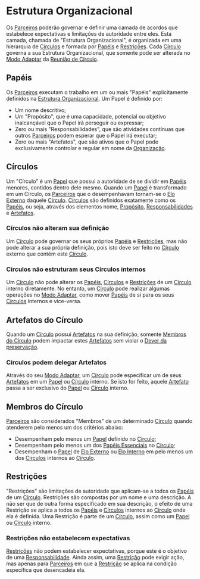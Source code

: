 # Estrutura Organizacional

Os [Parceiros](organizacao.md#parceiros) poderão governar e definir uma camada de acordos que estabelece expectativas e limitações de autoridade entre eles. Esta camada, chamada de "Estrutura Organizacional", é organizada em uma hierarquia de [Círculos](estrutura-organizacional.md#circulos) e formada por [Papéis](estrutura-organizacional.md#papeis) e [Restrições](estrutura-organizacional.md#restricoes). Cada [Círculo](estrutura-organizacional.md#circulos) governa a sua Estrutura Organizacional, que somente pode ser alterada no [Modo Adaptar](https://github.com/targetteal/organic-organization/tree/69d2c84c987a1c8dba8ef1b3366c7c5863bf062f/meta-acordos/reunioes-de-circulo-md/README.md#modo-adaptar) da [Reunião de Círculo](https://github.com/targetteal/organic-organization/tree/69d2c84c987a1c8dba8ef1b3366c7c5863bf062f/meta-acordos/reunioes-de-circulo-md/README.md).

## Papéis

Os [Parceiros](organizacao.md#parceiros) executam o trabalho em um ou mais "Papéis" explicitamente definidos na [Estrutura Organizacional](estrutura-organizacional.md#estrutura-organizal). Um Papel é definido por:

* Um nome descritivo;
* Um "Propósito", que é uma capacidade, potencial ou objetivo inalcançável que o Papel irá perseguir ou expressar;
* Zero ou mais "Responsabilidades", que são atividades contínuas que outros [Parceiros](organizacao.md#parceiros) podem esperar que o Papel irá executar;
* Zero ou mais "Artefatos", que são ativos que o Papel pode exclusivamente controlar e regular em nome da [Organização](organizacao.md).

## Círculos

Um "Círculo" é um [Papel](estrutura-organizacional.md#papeis) que possui a autoridade de se dividir em [Papéis](estrutura-organizacional.md#papeis) menores, contidos dentro dele mesmo. Quando um [Papel](estrutura-organizacional.md#papeis) é transformado em um Círculo, os [Parceiros](organizacao.md#parceiros) que o desempenhavam tornam-se o [Elo Externo](papeis-essenciais.md#elo-externo) daquele [Círculo](estrutura-organizacional.md#circulos). [Círculos](estrutura-organizacional.md#circulos) são definidos exatamente como os [Papéis](estrutura-organizacional.md#papeis), ou seja, através dos elementos nome, [Propósito](estrutura-organizacional.md#papeis), [Responsabilidades](estrutura-organizacional.md#papeis) e [Artefatos](estrutura-organizacional.md#papeis).

### Círculos não alteram sua definição

Um [Círculo](estrutura-organizacional.md#circulos) pode governar os seus próprios [Papéis](estrutura-organizacional.md#papeis) e [Restrições](estrutura-organizacional.md#restricoes), mas não pode alterar a sua própria definição, pois isto deve ser feito no [Círculo](estrutura-organizacional.md#circulos) externo que contém este [Círculo](estrutura-organizacional.md#circulos).

### Círculos não estruturam seus Círculos internos

Um [Círculo](estrutura-organizacional.md#circulos) não pode alterar os [Papéis](estrutura-organizacional.md#papeis), [Círculos](estrutura-organizacional.md#circulos) e [Restrições](estrutura-organizacional.md#restricoes) de um [Círculo](estrutura-organizacional.md#circulos) interno diretamente. No entanto, um [Círculo](estrutura-organizacional.md#circulos) pode realizar algumas operações no [Modo Adaptar](https://github.com/targetteal/organic-organization/tree/69d2c84c987a1c8dba8ef1b3366c7c5863bf062f/meta-acordos/reunioes-de-circulo-md/README.md#modo-adaptar), como mover [Papéis](estrutura-organizacional.md#papeis) de si para os seus [Círculos](estrutura-organizacional.md#circulos) internos e vice-versa.

## Artefatos do Círculo

Quando um [Círculo](estrutura-organizacional.md#circulos) possui [Artefatos](estrutura-organizacional.md#papeis) na sua definição, somente [Membros do Círculo](estrutura-organizacional.md#membros-do-circulo) podem impactar estes [Artefatos](estrutura-organizacional.md#papeis) sem violar o [Dever da preservação](direitos-e-deveres.md#dever-da-preservacao).

### Círculos podem delegar Artefatos

Através do seu [Modo Adaptar](https://github.com/targetteal/organic-organization/tree/69d2c84c987a1c8dba8ef1b3366c7c5863bf062f/meta-acordos/reunioes-de-circulo-md/README.md#modo-adaptar), um [Círculo](estrutura-organizacional.md#circulos) pode especificar um de seus [Artefatos](estrutura-organizacional.md#papeis) em um [Papel](estrutura-organizacional.md#papeis) ou [Círculo](estrutura-organizacional.md#circulos) interno. Se isto for feito, aquele [Artefato](estrutura-organizacional.md#papeis) passa a ser exclusivo do [Papel](estrutura-organizacional.md#papeis) ou [Círculo](estrutura-organizacional.md#circulos) interno.

## Membros do Círculo

[Parceiros](organizacao.md#parceiros) são considerados "Membros" de um determinado [Círculo](estrutura-organizacional.md#circulos) quando atenderem pelo menos um dos critérios abaixo:

* Desempenham pelo menos um [Papel](estrutura-organizacional.md#papeis) definido no [Círculo](estrutura-organizacional.md#circulos);
* Desempenham pelo menos um dos [Papéis Essenciais](papeis-essenciais.md) no [Círculo](estrutura-organizacional.md#circulos);
* Desempenham o [Papel](estrutura-organizacional.md#papeis) de [Elo Externo](papeis-essenciais.md#elo-externo) ou [Elo Interno](papeis-essenciais.md#elo-interno) em pelo menos um dos [Círculos](estrutura-organizacional.md#circulos) internos ao [Círculo](estrutura-organizacional.md#circulos).

## Restrições

"Restrições" são limitações de autoridade que aplicam-se a todos os [Papéis](estrutura-organizacional.md#papeis) de um [Círculo](estrutura-organizacional.md#circulos). Restrições são compostas por um nome e uma descrição. A não ser que de outra forma especificado em sua descrição, o efeito de uma Restrição se aplica a todos os [Papéis](estrutura-organizacional.md#papeis) e [Círculos](estrutura-organizacional.md#circulos) internos ao [Círculo](estrutura-organizacional.md#circulos) onde ela é definida. Uma Restrição é parte de um [Círculo](estrutura-organizacional.md#circulos), assim como um [Papel](estrutura-organizacional.md#papeis) ou [Círculo](estrutura-organizacional.md#circulos) interno.

### Restrições não estabelecem expectativas

[Restrições](estrutura-organizacional.md#restricoes) não podem estabelecer expectativas, porque este é o objetivo de uma [Responsabilidade](estrutura-organizacional.md#papeis). Ainda assim, uma [Restrição](estrutura-organizacional.md#restricoes) pode exigir ação, mas apenas para [Parceiros](organizacao.md#parceiros) em que a [Restrição](estrutura-organizacional.md#restricoes) se aplica na condição específica que desencadeia ela.
